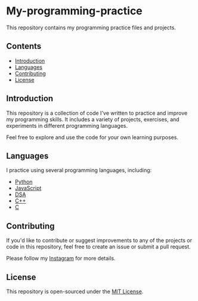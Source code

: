 # My-programming-practice

This repository contains my programming practice files and projects.

## Contents

- [Introduction](#introduction)
- [Languages](#languages)
- [Contributing](#contributing)
- [License](#license)


## Introduction

This repository is a collection of code I've written to practice and improve my programming skills. It includes a variety of projects, exercises, and experiments in different programming languages.

Feel free to explore and use the code for your own learning purposes.

## Languages

I practice using several programming languages, including:
- [Python](https://github.com/nishantbadhautiya/My-programming-practice/tree/master/python)
- [JavaScript](https://github.com/nishantbadhautiya/My-programming-practice/tree/master/java%20script)
- [DSA](https://github.com/nishantbadhautiya/My-programming-practice/tree/master/DSA)
- [C++](https://github.com/nishantbadhautiya/My-programming-practice/tree/master/c%2B%2B)
- [C](https://github.com/nishantbadhautiya/My-programming-practice/tree/master/c)

## Contributing

If you'd like to contribute or suggest improvements to any of the projects or code in this repository, feel free to create an issue or submit a pull request.

Please follow my [Instagram](https://www.instagram.com/nishantbadhautiya/?next=%2F) for more details.

## License

This repository is open-sourced under the [MIT License](https://opensource.org/licenses/MIT).
